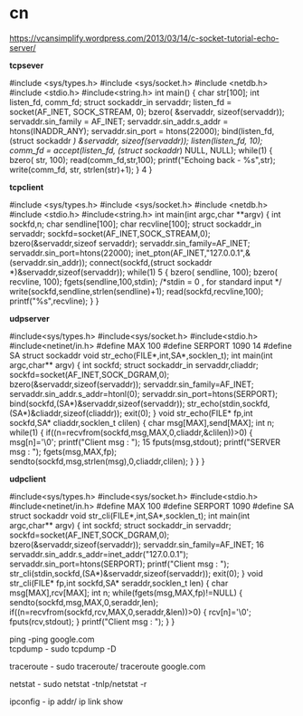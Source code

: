 # cn
https://vcansimplify.wordpress.com/2013/03/14/c-socket-tutorial-echo-server/  

**tcpsever** 

#include <sys/types.h>
#include <sys/socket.h>
#include <netdb.h>
#include <stdio.h>
#include<string.h>
int main()
{
char str[100];
int listen_fd, comm_fd;
struct sockaddr_in servaddr;
listen_fd = socket(AF_INET, SOCK_STREAM, 0);
bzero( &servaddr, sizeof(servaddr));
servaddr.sin_family = AF_INET;
servaddr.sin_addr.s_addr = htons(INADDR_ANY);
servaddr.sin_port = htons(22000);
bind(listen_fd, (struct sockaddr *) &servaddr, sizeof(servaddr));
listen(listen_fd, 10);
comm_fd = accept(listen_fd, (struct sockaddr*) NULL, NULL);
while(1)
{
bzero( str, 100);
read(comm_fd,str,100);
printf("Echoing back - %s",str);
write(comm_fd, str, strlen(str)+1);
}
4
} 

**tcpclient** 

#include <sys/types.h>
#include <sys/socket.h>
#include <netdb.h>
#include <stdio.h>
#include<string.h>
int main(int argc,char **argv)
{
int sockfd,n;
char sendline[100];
char recvline[100];
struct sockaddr_in servaddr;
sockfd=socket(AF_INET,SOCK_STREAM,0);
bzero(&servaddr,sizeof servaddr);
servaddr.sin_family=AF_INET;
servaddr.sin_port=htons(22000);
inet_pton(AF_INET,"127.0.0.1",&(servaddr.sin_addr));
connect(sockfd,(struct sockaddr *)&servaddr,sizeof(servaddr));
while(1)
5
{
bzero( sendline, 100);
bzero( recvline, 100);
fgets(sendline,100,stdin); /*stdin = 0 , for standard input */
write(sockfd,sendline,strlen(sendline)+1);
read(sockfd,recvline,100);
printf("%s",recvline);
}
} 

**udpserver**

#include<sys/types.h>
#include<sys/socket.h>
#include<stdio.h>
#include<netinet/in.h>
#define MAX 100
#define SERPORT 1090
14
#define SA struct sockaddr
void str_echo(FILE*,int,SA*,socklen_t);
int main(int argc,char** argv)
{
int sockfd;
struct sockaddr_in servaddr,cliaddr;
sockfd=socket(AF_INET,SOCK_DGRAM,0);
bzero(&servaddr,sizeof(servaddr));
servaddr.sin_family=AF_INET;
servaddr.sin_addr.s_addr=htonl(0);
servaddr.sin_port=htons(SERPORT);
bind(sockfd,(SA*)&servaddr,sizeof(servaddr));
str_echo(stdin,sockfd,(SA*)&cliaddr,sizeof(cliaddr));
exit(0);
}
void str_echo(FILE* fp,int sockfd,SA* cliaddr,socklen_t clilen)
{
char msg[MAX],send[MAX];
int n;
while(1)
{
if((n=recvfrom(sockfd,msg,MAX,0,cliaddr,&clilen))>0)
{
msg[n]='\0';
printf("Client msg : ");
15
fputs(msg,stdout);
printf("SERVER msg : ");
fgets(msg,MAX,fp);
sendto(sockfd,msg,strlen(msg),0,cliaddr,clilen);
}
}
}

**udpclient** 

#include<sys/types.h>
#include<sys/socket.h>
#include<stdio.h>
#include<netinet/in.h>
#define MAX 100
#define SERPORT 1090
#define SA struct sockaddr
void str_cli(FILE*,int,SA*,socklen_t);
int main(int argc,char** argv)
{
int sockfd;
struct sockaddr_in servaddr;
sockfd=socket(AF_INET,SOCK_DGRAM,0);
bzero(&servaddr,sizeof(servaddr));
servaddr.sin_family=AF_INET;
16
servaddr.sin_addr.s_addr=inet_addr("127.0.0.1");
servaddr.sin_port=htons(SERPORT);
printf("Client msg : ");
str_cli(stdin,sockfd,(SA*)&servaddr,sizeof(servaddr));
exit(0);
}
void str_cli(FILE* fp,int sockfd,SA* seraddr,socklen_t len)
{
char msg[MAX],rcv[MAX];
int n;
while(fgets(msg,MAX,fp)!=NULL)
{
sendto(sockfd,msg,MAX,0,seraddr,len);
if((n=recvfrom(sockfd,rcv,MAX,0,seraddr,&len))>0)
{
rcv[n]='\0';
fputs(rcv,stdout);
}
printf("Client msg : ");
}
} 









ping -ping google.com  
tcpdump - sudo tcpdump -D 

traceroute - sudo traceroute/ traceroute google.com 

netstat - sudo netstat -tnlp/netstat -r 

ipconfig - ip addr/ ip link show 


